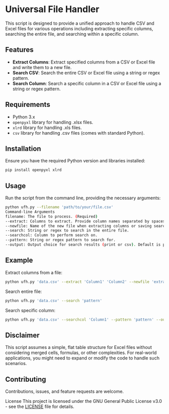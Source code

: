 # Universal File Handler

This script is designed to provide a unified approach to handle CSV and Excel files for various operations including extracting specific columns, searching the entire file, and searching within a specific column.

## Features

- **Extract Columns**: Extract specified columns from a CSV or Excel file and write them to a new file.
- **Search CSV**: Search the entire CSV or Excel file using a string or regex pattern.
- **Search Column**: Search a specific column in a CSV or Excel file using a string or regex pattern.

## Requirements

- Python 3.x
- `openpyxl` library for handling .xlsx files.
- `xlrd` library for handling .xls files.
- `csv` library for handling .csv files (comes with standard Python).

## Installation

Ensure you have the required Python version and libraries installed:

```bash
pip install openpyxl xlrd
```

## Usage
Run the script from the command line, providing the necessary arguments:

```bash
python ufh.py --filename 'path/to/your/file.csv'
Command-line Arguments
filename: The file to process. (Required)
--extract: Columns to extract. Provide column names separated by spaces.
--newfile: Name of the new file when extracting columns or saving search results.
--search: String or regex to search in the entire file.
--searchcol: Column to perform search on.
--pattern: String or regex pattern to search for.
--output: Output choice for search results (print or csv). Default is print.
```

## Example
Extract columns from a file:

```bash
python ufh.py 'data.csv' --extract 'Column1' 'Column2' --newfile 'extracted.csv'
```

Search entire file:
```bash
python ufh.py 'data.csv' --search 'pattern'
```

Search specific column:

```bash
python ufh.py 'data.csv' --searchcol 'Column1' --pattern 'pattern' --output 'csv'
```

## Disclaimer
This script assumes a simple, flat table structure for Excel files without considering merged cells, formulas, or other complexities. For real-world applications, you might need to expand or modify the code to handle such scenarios.

## Contributing
Contributions, issues, and feature requests are welcome.

License
This project is licensed under the GNU General Public License v3.0 - see the [LICENSE](../LICENSE) file for details.




